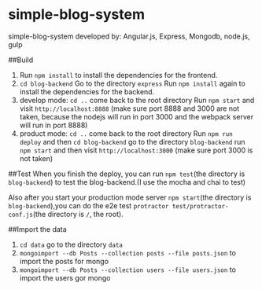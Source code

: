 # simple-blog-system
simple-blog-system developed by:
Angular.js, Express, Mongodb, node.js, gulp

##Build

1. Run `npm install` to install the dependencies for the frontend.
2. `cd blog-backend` Go to the directory `express` Run `npm install` again to install the dependencies for the backend.
3. develop mode: `cd ..` come back to the root directory Run `npm start` and visit `http://localhost:8888` (make sure port 8888 and 3000 are not taken, because the nodejs will run in port 3000 and the webpack server will run in port 8888)
4. product mode: `cd ..` come back to the root directory Run `npm run deploy` and then `cd blog-backend` go to the directory `blog-backend` run `npm start` and then visit `http://localhost:3000` (make sure port 3000 is not taken)


##Test
When you finish the deploy, you can run `npm test`(the directory is `blog-backend`) to test the blog-backend.(I use the mocha and chai to test)

Also after you start your production mode server `npm start`(the directory is `blog-backend`),you can do the e2e test `protractor test/protractor-conf.js`(the directory is `/`, the root).

##Import the data
1. `cd data` go to the directory `data`
2. `mongoimport --db Posts --collection posts --file posts.json` to import the posts for mongo
3. `mongoimport --db Posts --collection users --file users.json` to import the users gor mongo
